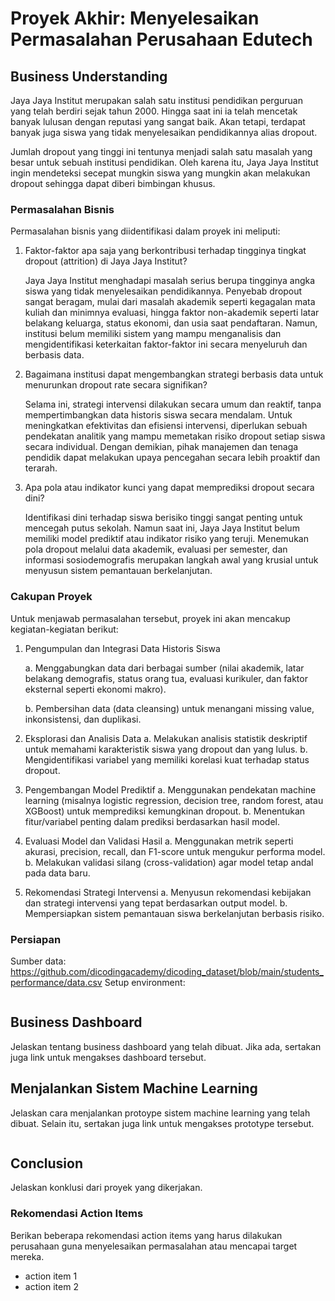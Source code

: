 # Proyek Akhir: Menyelesaikan Permasalahan Perusahaan Edutech

## Business Understanding
Jaya Jaya Institut merupakan salah satu institusi pendidikan perguruan yang telah berdiri sejak tahun 2000. Hingga saat ini ia telah mencetak banyak lulusan dengan reputasi yang sangat baik. Akan tetapi, terdapat banyak juga siswa yang tidak menyelesaikan pendidikannya alias dropout.

Jumlah dropout yang tinggi ini tentunya menjadi salah satu masalah yang besar untuk sebuah institusi pendidikan. Oleh karena itu, Jaya Jaya Institut ingin mendeteksi secepat mungkin siswa yang mungkin akan melakukan dropout sehingga dapat diberi bimbingan khusus.

### Permasalahan Bisnis
Permasalahan bisnis yang diidentifikasi dalam proyek ini meliputi:

1. Faktor-faktor apa saja yang berkontribusi terhadap tingginya tingkat dropout (attrition) di Jaya Jaya Institut?

   Jaya Jaya Institut menghadapi masalah serius berupa tingginya angka siswa yang tidak menyelesaikan pendidikannya. Penyebab dropout sangat beragam, mulai dari masalah akademik seperti kegagalan mata kuliah dan minimnya evaluasi, hingga faktor non-akademik seperti latar belakang keluarga, status ekonomi, dan usia saat pendaftaran. Namun, institusi belum memiliki sistem yang mampu menganalisis dan mengidentifikasi keterkaitan faktor-faktor ini secara menyeluruh dan berbasis data.

2. Bagaimana institusi dapat mengembangkan strategi berbasis data untuk menurunkan dropout rate secara signifikan?

   Selama ini, strategi intervensi dilakukan secara umum dan reaktif, tanpa mempertimbangkan data historis siswa secara mendalam. Untuk meningkatkan efektivitas dan efisiensi intervensi, diperlukan sebuah pendekatan analitik yang mampu memetakan risiko dropout setiap siswa secara individual. Dengan demikian, pihak manajemen dan tenaga pendidik dapat melakukan upaya pencegahan secara lebih proaktif dan terarah.

3. Apa pola atau indikator kunci yang dapat memprediksi dropout secara dini?

   Identifikasi dini terhadap siswa berisiko tinggi sangat penting untuk mencegah putus sekolah. Namun saat ini, Jaya Jaya Institut belum memiliki model prediktif atau indikator risiko yang teruji. Menemukan pola dropout melalui data akademik, evaluasi per semester, dan informasi sosiodemografis merupakan langkah awal yang krusial untuk menyusun sistem pemantauan berkelanjutan.

### Cakupan Proyek
Untuk menjawab permasalahan tersebut, proyek ini akan mencakup kegiatan-kegiatan berikut:

1. Pengumpulan dan Integrasi Data Historis Siswa

   a. Menggabungkan data dari berbagai sumber (nilai akademik, latar belakang demografis, status orang tua, evaluasi kurikuler, dan faktor eksternal seperti ekonomi makro).

   b. Pembersihan data (data cleansing) untuk menangani missing value, inkonsistensi, dan duplikasi.

3. Eksplorasi dan Analisis Data
   a. Melakukan analisis statistik deskriptif untuk memahami karakteristik siswa yang dropout dan yang lulus.
   b. Mengidentifikasi variabel yang memiliki korelasi kuat terhadap status dropout.

4. Pengembangan Model Prediktif
   a. Menggunakan pendekatan machine learning (misalnya logistic regression, decision tree, random forest, atau XGBoost) untuk memprediksi kemungkinan dropout.
   b. Menentukan fitur/variabel penting dalam prediksi berdasarkan hasil model.

5. Evaluasi Model dan Validasi Hasil
   a. Menggunakan metrik seperti akurasi, precision, recall, dan F1-score untuk mengukur performa model.
   b. Melakukan validasi silang (cross-validation) agar model tetap andal pada data baru.

6. Rekomendasi Strategi Intervensi
   a. Menyusun rekomendasi kebijakan dan strategi intervensi yang tepat berdasarkan output model.
   b. Mempersiapkan sistem pemantauan siswa berkelanjutan berbasis risiko.

### Persiapan

Sumber data: https://github.com/dicodingacademy/dicoding_dataset/blob/main/students_performance/data.csv
Setup environment:
```

```

## Business Dashboard
Jelaskan tentang business dashboard yang telah dibuat. Jika ada, sertakan juga link untuk mengakses dashboard tersebut.

## Menjalankan Sistem Machine Learning
Jelaskan cara menjalankan protoype sistem machine learning yang telah dibuat. Selain itu, sertakan juga link untuk mengakses prototype tersebut.

```

```

## Conclusion
Jelaskan konklusi dari proyek yang dikerjakan.

### Rekomendasi Action Items
Berikan beberapa rekomendasi action items yang harus dilakukan perusahaan guna menyelesaikan permasalahan atau mencapai target mereka.
- action item 1
- action item 2

